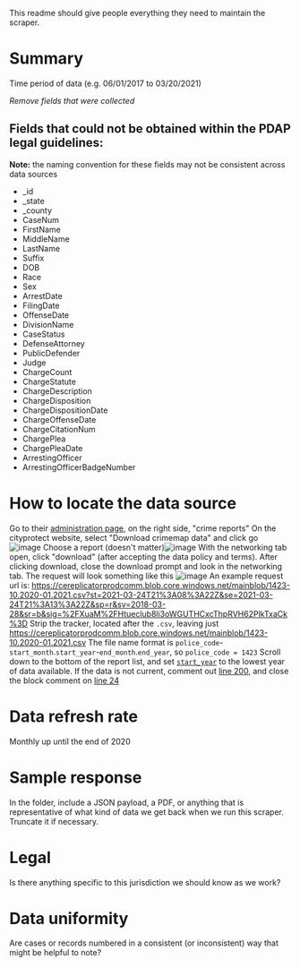 This readme should give people everything they need to maintain the scraper.

# Summary
Time period of data (e.g. 06/01/2017 to 03/20/2021)

_Remove fields that were collected_
## Fields that could not be obtained within the PDAP legal guidelines:
**Note:** the naming convention for these fields may not be consistent across data sources
* _id
* _state
* _county
* CaseNum
* FirstName
* MiddleName
* LastName
* Suffix
* DOB
* Race
* Sex
* ArrestDate
* FilingDate
* OffenseDate
* DivisionName
* CaseStatus
* DefenseAttorney
* PublicDefender
* Judge
* ChargeCount
* ChargeStatute
* ChargeDescription
* ChargeDisposition
* ChargeDispositionDate
* ChargeOffenseDate
* ChargeCitationNum
* ChargePlea
* ChargePleaDate
* ArrestingOfficer
* ArrestingOfficerBadgeNumber

# How to locate the data source
Go to their [administration page](https://www.carrolltonpd.com/divisions/administration/), on the right side, "crime reports"
On the cityprotect website, select "Download crimemap data" and click go ![image](https://user-images.githubusercontent.com/40151222/112383242-40497780-8cc3-11eb-9445-6cf695f2449a.png)
Choose a report (doesn't matter)![image](https://user-images.githubusercontent.com/40151222/112383296-548d7480-8cc3-11eb-8f44-6aef21de5daf.png)
With the networking tab open, click "download" (after accepting the data policy and terms). After clicking download, close the download prompt and look in the networking tab. The request will look something like this ![image](https://user-images.githubusercontent.com/40151222/112383534-99191000-8cc3-11eb-873a-c1ee34401947.png)
An example request url is: https://cereplicatorprodcomm.blob.core.windows.net/mainblob/1423-10.2020-01.2021.csv?st=2021-03-24T21%3A08%3A22Z&se=2021-03-24T21%3A13%3A22Z&sp=r&sv=2018-03-28&sr=b&sig=%2FXuaM%2FHtueclub8li3oWGUTHCxcThpRVH62PlkTxaCk%3D
Strip the tracker, located after the `.csv`, leaving just
https://cereplicatorprodcomm.blob.core.windows.net/mainblob/1423-10.2020-01.2021.csv
The file name format is `police_code`-`start_month`.`start_year`-`end_month`.`end_year`, so
`police_code = 1423`
Scroll down to the bottom of the report list, and set [`start_year`](https://github.com/CaptainStabs/Scrapers/blob/master/USA/GA/Carrollton/carrollton_scraper.py#L14) to the lowest year of data available.
If the data is not current, comment out [line 200](https://github.com/CaptainStabs/Scrapers/blob/master/USA/GA/Carrollton/carrollton_scraper.py#L20), and close the block comment on [line 24](https://github.com/CaptainStabs/Scrapers/blob/master/USA/GA/Carrollton/carrollton_scraper.py#L24)


# Data refresh rate
Monthly up until the end of 2020

# Sample response
In the folder, include a JSON payload, a PDF, or anything that is representative of what kind of data we get back when we run this scraper. Truncate it if necessary.

# Legal
Is there anything specific to this jurisdiction we should know as we work?

# Data uniformity
Are cases or records numbered in a consistent (or inconsistent) way that might be helpful to note?
